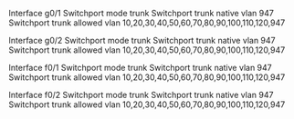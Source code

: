 Interface g0/1
Switchport mode trunk
Switchport trunk native vlan 947
Switchport trunk allowed vlan 10,20,30,40,50,60,70,80,90,100,110,120,947

Interface g0/2
Switchport mode trunk
Switchport trunk native vlan 947
Switchport trunk allowed vlan 10,20,30,40,50,60,70,80,90,100,110,120,947

Interface f0/1
Switchport mode trunk
Switchport trunk native vlan 947
Switchport trunk allowed vlan 10,20,30,40,50,60,70,80,90,100,110,120,947

Interface f0/2
Switchport mode trunk
Switchport trunk native vlan 947
Switchport trunk allowed vlan 10,20,30,40,50,60,70,80,90,100,110,120,947
